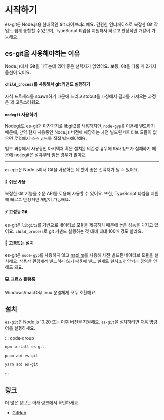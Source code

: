 # 시작하기

es-git은 Node.js용 현대적인 Git 라이브러리예요. 간편한 인터페이스로 복잡한 Git 작업도 쉽게 통합할 수 있으며, TypeScript 타입을 지원해서 빠르고 안정적인 개발이 가능해요.

## es-git을 사용해야하는 이유

Node.js에서 Git을 다루는데 있어 좋은 선택지가 없었어요. 보통, Git을 다룰 때 2가지 옵션이 있어요.

#### `child_process`를 사용해서 git 커맨드 실행하기

자식 프로세스를 spawn하기 때문에 느리고 stdout을 파싱해서 결과를 가져오는 과정은 꽤 고통스러워요.

#### `nodegit` 사용하기

Nodegit도 es-git과 마찬가지로 libgit2를 사용하지만, `node-gyp`를 이용해 빌드하기 때문에, 만약 현재 사용중인 Node.js 버전에 해당하는 사전 빌드된 네이티브 모듈이 없으면 로컬에서 소스 코드를 직접 빌드해야해요.

빌드 과정에서 사용중인 아키텍처 혹은 설치된 의존성 유무에 따라 빌드가 실패하기 때문에 nodegit은 설치부터 힘든 경우가 많아요.

---

`es-git`은 Node.js에서 Git을 사용하는 데 있어 좋은 선택지가 될 수 있어요.

#### 🚀 쉬운 사용

복잡한 Git 기능을 쉬운 API를 이용해 사용할 수 있어요. 또한, TypeScript 타입을 지원해 빠르고 안정적인 개발이 가능해요.

#### ⚡ 고성능 Git

es-git은 `libgit2`를 기반으로 네이티브 모듈을 제공하기 때문에 높은 성능을 가지고 있어요. `child_process`로 git 커맨드 실행하는 것 대비 최대 100배 정도 빨라요.

#### 🔧 고통없는 설치

es-git은 `node-gyp`를 사용하지 않고 [napi.rs](https://napi.rs/)를 사용해 사전 빌드된 네이티브 모듈을 설치해요. 사용자 환경에서 빌드하지 않기 때문에 빌드 실패로 설치조차 안되는 경험을 안해도 돼요.

#### 💻 크로스 플랫폼

Windows/macOS/Linux 운영체제 모두 호환해요.

## 설치

`es-git`은 Node.js 10.20 또는 이후 버전을 지원해요. `es-git`을 설치하려면 다음 명령어를 실행하세요.

::: code-group

```sh [npm]
npm install es-git
```

```sh [pnpm]
pnpm add es-git
```

```sh [yarn]
yarn add es-git
```

:::

## 링크

더 많은 정보는 아래 링크에서 확인하세요.

- [GitHub](https://github.com/toss/es-git)
